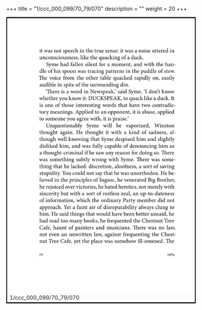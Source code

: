 +++
title = "1/ccc_000_099/70_79/070"
description = ""
weight = 20
+++

<table style="border:2px solid black;max-width:800px;max-height:800px;" 
><tr><td><img class="center-fit-jpg"
src="/jpg_/out_jpg_1984__070.jpg"  >1/ccc_000_099/70_79/070</img></td></tr></table>